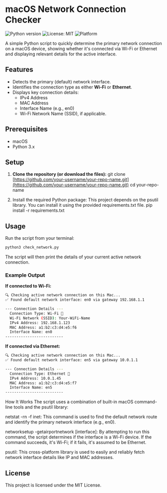 
# macOS Network Connection Checker

![Python version](https://img.shields.io/badge/python-3.x-blue.svg)
![License: MIT](https://img.shields.io/badge/License-MIT-yellow.svg)
![Platform](https://img.shields.io/badge/platform-macOS-lightgrey.svg)

A simple Python script to quickly determine the primary network connection on a macOS device, showing whether it's connected via Wi-Fi or Ethernet and displaying relevant details for the active interface.


## Features



* Detects the primary (default) network interface.
* Identifies the connection type as either **Wi-Fi** or **Ethernet**.
* Displays key connection details:
    * IPv4 Address
    * MAC Address
    * Interface Name (e.g., en0)
    * Wi-Fi Network Name (SSID), if applicable.


## Prerequisites



* macOS
* Python 3.x


## Setup



1. **Clone the repository (or download the files):** 
git clone [https://github.com/your-username/your-repo-name.git](https://github.com/your-username/your-repo-name.git) 
cd your-repo-name 

2. Install the required Python package: 
This project depends on the psutil library. You can install it using the provided requirements.txt file. 
pip install -r requirements.txt 



## Usage

Run the script from your terminal:

```bash
python3 check_network.py 

```


The script will then print the details of your current active network connection.


### Example Output

**If connected to Wi-Fi:**

```bash
🔍 Checking active network connection on this Mac...
✅ Found default network interface: en0 via gateway 192.168.1.1

--- Connection Details ---
  Connection Type: Wi-Fi 📶
  Wi-Fi Network (SSID): Your-WiFi-Name
  IPv4 Address: 192.168.1.123
  MAC Address: a1:b2:c3:d4:e5:f6
  Interface Name: en0
--------------------------

```

**If connected via Ethernet:**
```bash
🔍 Checking active network connection on this Mac...
✅ Found default network interface: en5 via gateway 10.0.1.1

--- Connection Details ---
  Connection Type: Ethernet 📶
  IPv4 Address: 10.0.1.45
  MAC Address: a1:b2:c3:d4:e5:f7
  Interface Name: en5
--------------------------


```

How It Works
The script uses a combination of built-in macOS command-line tools and the psutil library:

netstat -rn -f inet: This command is used to find the default network route and identify the primary network interface (e.g., en0).

networksetup -getairportnetwork [interface]: By attempting to run this command, the script determines if the interface is a Wi-Fi device. If the command succeeds, it's Wi-Fi; if it fails, it's assumed to be Ethernet.

psutil: This cross-platform library is used to easily and reliably fetch network interface details like IP and MAC addresses.


## License

This project is licensed under the MIT License.

